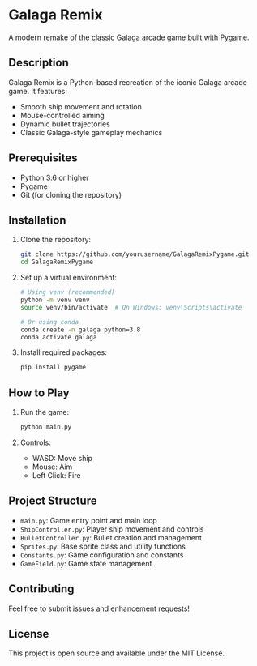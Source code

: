 # Galaga Remix

A modern remake of the classic Galaga arcade game built with Pygame.

## Description

Galaga Remix is a Python-based recreation of the iconic Galaga arcade game. It features:
- Smooth ship movement and rotation
- Mouse-controlled aiming
- Dynamic bullet trajectories
- Classic Galaga-style gameplay mechanics

## Prerequisites

- Python 3.6 or higher
- Pygame
- Git (for cloning the repository)

## Installation

1. Clone the repository:
   ```bash
   git clone https://github.com/yourusername/GalagaRemixPygame.git
   cd GalagaRemixPygame
   ```

2. Set up a virtual environment:
   ```bash
   # Using venv (recommended)
   python -m venv venv
   source venv/bin/activate  # On Windows: venv\Scripts\activate

   # Or using conda
   conda create -n galaga python=3.8
   conda activate galaga
   ```

3. Install required packages:
   ```bash
   pip install pygame
   ```

## How to Play

1. Run the game:
   ```bash
   python main.py
   ```

2. Controls:
   - WASD: Move ship
   - Mouse: Aim
   - Left Click: Fire

## Project Structure

- `main.py`: Game entry point and main loop
- `ShipController.py`: Player ship movement and controls
- `BulletController.py`: Bullet creation and management
- `Sprites.py`: Base sprite class and utility functions
- `Constants.py`: Game configuration and constants
- `GameField.py`: Game state management

## Contributing

Feel free to submit issues and enhancement requests!

## License

This project is open source and available under the MIT License.